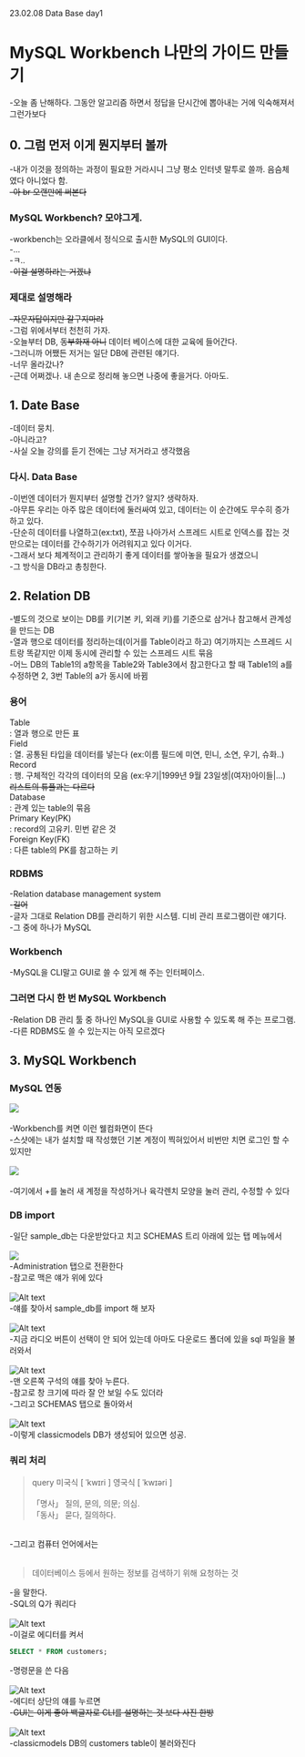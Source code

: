 23.02.08 Data Base day1<br>

# MySQL Workbench 나만의 가이드 만들기
-오늘 좀 난해하다. 그동안 알고리즘 하면서 정답을 단시간에 뽑아내는 거에 익숙해져서 그런가보다<br>

## 0. 그럼 먼저 이게 뭔지부터 볼까
-내가 이것을 정의하는 과정이 필요한 거라시니 그냥 평소 인터넷 말투로 쓸까. 음슴체였다 아니었다 함.<br>
~~-아 br 오랜만에 써본다~~<br>

### MySQL Workbench? 모야그게.
-workbench는 오라클에서 정식으로 출시한 MySQL의 GUI이다.<br>
-...<br>
-ㅋ..<br>
-~~이걸 설명하라는 거겠냐~~<br>

### 제대로 설명해라
~~-자문자답이지만 갈구지마라~~<br>
-그럼 위에서부터 천천히 가자.<br>
-오늘부터 DB, ~~동부화재 아니~~ 데이터 베이스에 대한 교육에 들어간다.<br>
-그러니까 어쨌든 저거는 일단 DB에 관련된 얘기다.<br>
-너무 올라갔나?<br>
-근데 어쩌겠나. 내 손으로 정리해 놓으면 나중에 좋을거다. 아마도.<br>

## 1. Date Base
-데이터 뭉치.<br>
-아니라고?<br>
-사실 오늘 강의를 듣기 전에는 그냥 저거라고 생각했음<br>

### 다시. Data Base
-이번엔 데이터가 뭔지부터 설명할 건가? 알지? 생략하자.<br>
-아무튼 우리는 아주 많은 데이터에 둘러싸여 있고, 데이터는 이 순간에도 무수히 증가하고 있다.<br>
-단순히 데이터를 나열하고(ex:txt), 쪼끔 나아가서 스프레드 시트로 인덱스를 잡는 것 만으로는 데이터를 간수하기가 어려워지고 있다 이거다.<br>
-그래서 보다 체계적이고 관리하기 좋게 데이터를 쌓아놓을 필요가 생겼으니<br>
-그 방식을 DB라고 총칭한다.<br>

## 2. Relation DB
-별도의 것으로 보이는 DB를 키(기본 키, 외래 키)를 기준으로 삼거나 참고해서 관계성을 만드는 DB<br>
-열과 행으로 데이터를 정리하는데(이거를 Table이라고 하고) 여기까지는 스프레드 시트랑 똑같지만 이제 동시에 관리할 수 있는 스프레드 시트 묶음<br>
-어느 DB의 Table1의 a항목을 Table2와 Table3에서 참고한다고 할 때 Table1의 a를 수정하면 2, 3번 Table의 a가 동시에 바뀜<br>

### 용어
Table​<br>: 열과 행으로 만든 표<br>
Field​<br>: 열. 공통된 타입을 데이터를 넣는다 (ex:이름 필드에 미연, 민니, 소연, 우기, 슈화..)<br>
Record​<br>: 행. 구체적인 각각의 데이터의 모음 (ex:우기|1999년 9월 23일생|(여자)아이들|...)<br>
~~리스트의 튜플과는 다르다~~<br>
Database<br>: 관계 있는 table의 묶음<br>
Primary Key(PK)<br>: record의 고유키. 민번 같은 것<br>
Foreign Key(FK)<br>: 다른 table의 PK를 참고하는 키

### RDBMS
-Relation database management system<br>
-~~길어~~<br>
-글자 그대로 Relation DB를 관리하기 위한 시스템. 디비 관리 프로그램이란 얘기다.<br>
-그 중에 하나가 MySQL<br>

### Workbench
-MySQL을 CLI말고 GUI로 쓸 수 있게 해 주는 인터페이스.<br>

### 그러면 다시 한 번 MySQL Workbench
-Relation DB 관리 툴 중 하나인 MySQL을 GUI로 사용할 수 있도록 해 주는 프로그램.<br>
-다른 RDBMS도 쓸 수 있는지는 아직 모르겠다<br>

## 3. MySQL Workbench

### MySQL 연동

![](01.png)<br>
<br>
-Workbench를 켜면 이런 웰컴화면이 뜬다<br>
-스샷에는 내가 설치할 때 작성했던 기본 계정이 찍혀있어서 비번만 치면 로그인 할 수 있지만<br>
<br>
![](02.png)<br>
<br>
-여기에서 +를 눌러 새 계정을 작성하거나 육각렌치 모양을 눌러 관리, 수정할 수 있다<br>

### DB import

-일단 sample_db는 다운받았다고 치고 SCHEMAS 트리 아래에 있는 탭 메뉴에서<br><br>
![](03.png)<br>
-Administration 탭으로 전환한다<br>
-참고로 맥은 얘가 위에 있다<br>
<br>
![Alt text](04.png)<br>
-얘를 찾아서 sample_db를 import 해 보자<br>
<br>
![Alt text](05.png)<br>
-지금 라디오 버튼이 선택이 안 되어 있는데 아마도 다운로드 폴더에 있을 sql 파일을 불러와서<br>
<br>
![Alt text](06.png)<br>
-맨 오른쪽 구석의 얘를 찾아 누른다.<br>
-참고로 창 크기에 따라 잘 안 보일 수도 있더라<br>
-그리고 SCHEMAS 탭으로 돌아와서<br>
<br>
![Alt text](07.png)<br>
-이렇게 classicmodels DB가 생성되어 있으면 성공.<br>

### 쿼리 처리

>query 미국식 [ ˈkwɪri ] 영국식 [ ˈkwɪəri ]<br>
><br>
>「명사」 질의, 문의, 의문; 의심.<br>
>「동사」 묻다, 질의하다.<br>

<br>
-그리고 컴퓨터 언어에서는<br><br>

>데이터베이스 등에서 원하는 정보를 검색하기 위해 요청하는 것

-을 말한다.<br>
-SQL의 Q가 쿼리다<br>
<br>
![Alt text](08.png)<br>
-이걸로 에디터를 켜서<br>

```sql
SELECT * FROM customers;
```
-명령문을 쓴 다음<br>
<br>
![Alt text](09.png)<br>
-에디터 상단의 얘를 누르면<br>
-~~GUI는 이게 좋아 백글자로 CLI를 설명하는 것 보다 사진 한방~~<br>
<br>
![Alt text](10.png)<br>
-classicmodels DB의 customers table이 불러와진다<br>